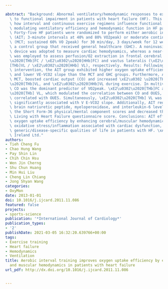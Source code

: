 ---
abstract: "Background: Abnormal ventilatory/hemodynamic responses to exercise contribute\
  \ to functional impairment in patients with heart failure (HF). This study investigates\
  \ how interval and continuous exercise regimens influence functional capacity by\
  \ modulating ventilatory efficiency and hemodynamic function in HF patients. Methods:\
  \ Forty-five HF patients were randomized to perform either aerobic interval training\
  \ (AIT; 3-minute intervals at 40% and 80% VO2peak) or moderate continuous training\
  \ (MCT; sustained 60% VO 2peak) for 30 min/day, 3 days/week for 12 weeks, or to\
  \ a control group that received general healthcare (GHC). A noninvasive bio-reactance\
  \ device was adopted to measure cardiac hemodynamics, whereas a near-infrared spectroscopy\
  \ was employed to assess perfusion/O2 extraction in frontal cerebral lobe (\xE2\u0302\
  \u2020[THb]FC / \xE2\u0302\u2020[HHb]FC) and vastus lateralis (\xE2\u0302\u2020\
  [THb]VL / \xE2\u0302\u2020[HHb] VL), respectively. Results: Following the 12-week\
  \ intervention, the AIT group exhibited higher oxygen uptake efficiency slope (OUES)\
  \ and lower VE-VCO2 slope than the MCT and GHC groups. Furthermore, AIT, but not\
  \ MCT, boosted cardiac output (CO) and increased \xE2\u0302 \u2020[THb]FC, \xE2\u0302\
  \u2020[THb]VL, and \xE2\u0302\u2020[HHb]VL during exercise. In multivariate analyses,\
  \ CO was the dominant predictor of VO2peak. \xE2\u0302\u2020[THb]FC and \xE2\u0302\
  \u2020[THb] VL, which modulated the correlation between CO and OUES, were significantly\
  \ correlated with OUES. Simultaneously, \xE2\u0302\u2020[THb] VL was the only factor\
  \ significantly associated with V E-VCO2 slope. Additionally, AIT reduced plasma\
  \ brain natriuretic peptide, myeloperoxidase, and interleukin-6 levels and increased\
  \ the Short Form-36 physical/mental component scores and decreased the Minnesota\
  \ Living with Heart Failure questionnaire score. Conclusions: AIT effectively improves\
  \ oxygen uptake efficiency by enhancing cerebral/muscular hemodynamics and suppresses\
  \ oxidative stress/inflammation associated with cardiac dysfunction, and also promotes\
  \ generic/disease-specific qualities of life in patients with HF. \xA9 2011 Elsevier\
  \ Ireland Ltd."
authors:
- Tieh Cheng Fu
- Chao Hung Wang
- Pay Shin Lin
- Chih Chin Hsu
- Wen Jin Cherng
- Shu Chun Huang
- Min Hui Liu
- Cheng Lin Chiang
- Jong Shyan Wang
categories:
- OxyMon
date: 2013-01-01
doi: 10.1016/j.ijcard.2011.11.086
featured: false
projects:
- sports-science
publication: '*International Journal of Cardiology*'
publication_types:
- '2'
publishDate: 2021-03-05 16:32:20.639766+00:00
tags:
- Exercise training
- Heart failure
- Hemodynamics
- Ventilation
title: Aerobic interval training improves oxygen uptake efficiency by enhancing cerebral
  and muscular hemodynamics in patients with heart failure
url_pdf: http://dx.doi.org/10.1016/j.ijcard.2011.11.086

---
